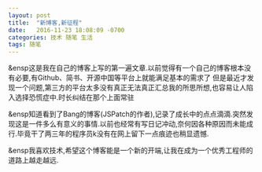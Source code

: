 ```yaml
---
layout: post
title:  "新博客,新征程"
date:   2016-11-23 18:08:09 -0700
categories: 技术 随笔 生活
tags: 随笔
---
```


&ensp这是我在自己的博客上写的第一遍文章.以前觉得有一个自己的博客根本没有必要,有Github、简书、开源中国等平台上就能满足基本的需求了 但是最近才发现一个问题,第三方的平台太多没有真正无法真正汇总我的所思所想,也容易让人陷入选择恐慌症中.时长纠结在那个上面常驻

&ensp知道看到了Bang的博客(JSPatch的作者),记录了成长中的点点滴滴.突然发现这是一件多么有意义的事情.以前也经常有写日记冲动,奈何因各种原因而未能成行.毕竟干了两三年的程序员k没有在网上留下一点痕迹也稍显遗憾.
		
&ensp我喜欢技术,希望这个博客能是一个新的开端,让我在成为一个优秀工程师的道路上越走越远.


